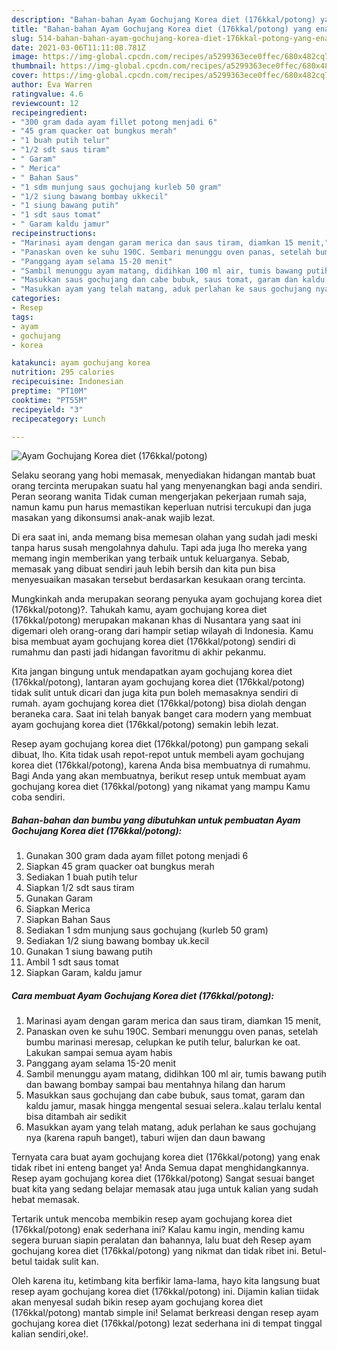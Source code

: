 ```yaml
---
description: "Bahan-bahan Ayam Gochujang Korea diet (176kkal/potong) yang enak dan Mudah Dibuat"
title: "Bahan-bahan Ayam Gochujang Korea diet (176kkal/potong) yang enak dan Mudah Dibuat"
slug: 514-bahan-bahan-ayam-gochujang-korea-diet-176kkal-potong-yang-enak-dan-mudah-dibuat
date: 2021-03-06T11:11:08.781Z
image: https://img-global.cpcdn.com/recipes/a5299363ece0ffec/680x482cq70/ayam-gochujang-korea-diet-176kkalpotong-foto-resep-utama.jpg
thumbnail: https://img-global.cpcdn.com/recipes/a5299363ece0ffec/680x482cq70/ayam-gochujang-korea-diet-176kkalpotong-foto-resep-utama.jpg
cover: https://img-global.cpcdn.com/recipes/a5299363ece0ffec/680x482cq70/ayam-gochujang-korea-diet-176kkalpotong-foto-resep-utama.jpg
author: Eva Warren
ratingvalue: 4.6
reviewcount: 12
recipeingredient:
- "300 gram dada ayam fillet potong menjadi 6"
- "45 gram quacker oat bungkus merah"
- "1 buah putih telur"
- "1/2 sdt saus tiram"
- " Garam"
- " Merica"
- " Bahan Saus"
- "1 sdm munjung saus gochujang kurleb 50 gram"
- "1/2 siung bawang bombay ukkecil"
- "1 siung bawang putih"
- "1 sdt saus tomat"
- " Garam kaldu jamur"
recipeinstructions:
- "Marinasi ayam dengan garam merica dan saus tiram, diamkan 15 menit,"
- "Panaskan oven ke suhu 190C. Sembari menunggu oven panas, setelah bumbu marinasi meresap, celupkan ke putih telur, balurkan ke oat. Lakukan sampai semua ayam habis"
- "Panggang ayam selama 15-20 menit"
- "Sambil menunggu ayam matang, didihkan 100 ml air, tumis bawang putih dan bawang bombay sampai bau mentahnya hilang dan harum"
- "Masukkan saus gochujang dan cabe bubuk, saus tomat, garam dan kaldu jamur, masak hingga mengental sesuai selera..kalau terlalu kental bisa ditambah air sedikit"
- "Masukkan ayam yang telah matang, aduk perlahan ke saus gochujang nya (karena rapuh banget), taburi wijen dan daun bawang"
categories:
- Resep
tags:
- ayam
- gochujang
- korea

katakunci: ayam gochujang korea 
nutrition: 295 calories
recipecuisine: Indonesian
preptime: "PT10M"
cooktime: "PT55M"
recipeyield: "3"
recipecategory: Lunch

---
```



![Ayam Gochujang Korea diet (176kkal/potong)](https://img-global.cpcdn.com/recipes/a5299363ece0ffec/680x482cq70/ayam-gochujang-korea-diet-176kkalpotong-foto-resep-utama.jpg)

Selaku seorang yang hobi memasak, menyediakan hidangan mantab buat orang tercinta merupakan suatu hal yang menyenangkan bagi anda sendiri. Peran seorang  wanita Tidak cuman mengerjakan pekerjaan rumah saja, namun kamu pun harus memastikan keperluan nutrisi tercukupi dan juga masakan yang dikonsumsi anak-anak wajib lezat.

Di era  saat ini, anda memang bisa memesan olahan yang sudah jadi meski tanpa harus susah mengolahnya dahulu. Tapi ada juga lho mereka yang memang ingin memberikan yang terbaik untuk keluarganya. Sebab, memasak yang dibuat sendiri jauh lebih bersih dan kita pun bisa menyesuaikan masakan tersebut berdasarkan kesukaan orang tercinta. 



Mungkinkah anda merupakan seorang penyuka ayam gochujang korea diet (176kkal/potong)?. Tahukah kamu, ayam gochujang korea diet (176kkal/potong) merupakan makanan khas di Nusantara yang saat ini digemari oleh orang-orang dari hampir setiap wilayah di Indonesia. Kamu bisa membuat ayam gochujang korea diet (176kkal/potong) sendiri di rumahmu dan pasti jadi hidangan favoritmu di akhir pekanmu.

Kita jangan bingung untuk mendapatkan ayam gochujang korea diet (176kkal/potong), lantaran ayam gochujang korea diet (176kkal/potong) tidak sulit untuk dicari dan juga kita pun boleh memasaknya sendiri di rumah. ayam gochujang korea diet (176kkal/potong) bisa diolah dengan beraneka cara. Saat ini telah banyak banget cara modern yang membuat ayam gochujang korea diet (176kkal/potong) semakin lebih lezat.

Resep ayam gochujang korea diet (176kkal/potong) pun gampang sekali dibuat, lho. Kita tidak usah repot-repot untuk membeli ayam gochujang korea diet (176kkal/potong), karena Anda bisa membuatnya di rumahmu. Bagi Anda yang akan membuatnya, berikut resep untuk membuat ayam gochujang korea diet (176kkal/potong) yang nikamat yang mampu Kamu coba sendiri.

<!--inarticleads1-->

##### Bahan-bahan dan bumbu yang dibutuhkan untuk pembuatan Ayam Gochujang Korea diet (176kkal/potong):

1. Gunakan 300 gram dada ayam fillet potong menjadi 6
1. Siapkan 45 gram quacker oat bungkus merah
1. Sediakan 1 buah putih telur
1. Siapkan 1/2 sdt saus tiram
1. Gunakan  Garam
1. Siapkan  Merica
1. Siapkan  Bahan Saus
1. Sediakan 1 sdm munjung saus gochujang (kurleb 50 gram)
1. Sediakan 1/2 siung bawang bombay uk.kecil
1. Gunakan 1 siung bawang putih
1. Ambil 1 sdt saus tomat
1. Siapkan  Garam, kaldu jamur




<!--inarticleads2-->

##### Cara membuat Ayam Gochujang Korea diet (176kkal/potong):

1. Marinasi ayam dengan garam merica dan saus tiram, diamkan 15 menit,
1. Panaskan oven ke suhu 190C. Sembari menunggu oven panas, setelah bumbu marinasi meresap, celupkan ke putih telur, balurkan ke oat. Lakukan sampai semua ayam habis
1. Panggang ayam selama 15-20 menit
1. Sambil menunggu ayam matang, didihkan 100 ml air, tumis bawang putih dan bawang bombay sampai bau mentahnya hilang dan harum
1. Masukkan saus gochujang dan cabe bubuk, saus tomat, garam dan kaldu jamur, masak hingga mengental sesuai selera..kalau terlalu kental bisa ditambah air sedikit
1. Masukkan ayam yang telah matang, aduk perlahan ke saus gochujang nya (karena rapuh banget), taburi wijen dan daun bawang




Ternyata cara buat ayam gochujang korea diet (176kkal/potong) yang enak tidak ribet ini enteng banget ya! Anda Semua dapat menghidangkannya. Resep ayam gochujang korea diet (176kkal/potong) Sangat sesuai banget buat kita yang sedang belajar memasak atau juga untuk kalian yang sudah hebat memasak.

Tertarik untuk mencoba membikin resep ayam gochujang korea diet (176kkal/potong) enak sederhana ini? Kalau kamu ingin, mending kamu segera buruan siapin peralatan dan bahannya, lalu buat deh Resep ayam gochujang korea diet (176kkal/potong) yang nikmat dan tidak ribet ini. Betul-betul taidak sulit kan. 

Oleh karena itu, ketimbang kita berfikir lama-lama, hayo kita langsung buat resep ayam gochujang korea diet (176kkal/potong) ini. Dijamin kalian tiidak akan menyesal sudah bikin resep ayam gochujang korea diet (176kkal/potong) mantab simple ini! Selamat berkreasi dengan resep ayam gochujang korea diet (176kkal/potong) lezat sederhana ini di tempat tinggal kalian sendiri,oke!.

